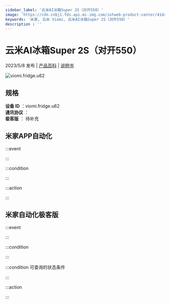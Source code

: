 ```yaml
---
sidebar_label: '云米AI冰箱Super 2S（对开550）'
image: 'https://cdn.cnbj1.fds.api.mi-img.com/iotweb-product-center/41dccf66cd3789af512fbccd9fa5eaf9_1681114074543.png?GalaxyAccessKeyId=AKVGLQWBOVIRQ3XLEW&Expires=9223372036854775807&Signature=oqyIhzjr8B/LIS3gAbAkaMLIqmk='
keywords: '米家, 云米 Viomi, 云米AI冰箱Super 2S（对开550）'
description : ''
---
```

# 云米AI冰箱Super 2S（对开550）

2023/5/8 发布 | [产品百科](https://home.mi.com/webapp/content/baike/product/index.html?model=viomi.fridge.u62/) | [说明书](https://home.mi.com/views/introduction.html?model=viomi.fridge.u62&region=cn)

![viomi.fridge.u62](https://cdn.cnbj1.fds.api.mi-img.com/iotweb-product-center/41dccf66cd3789af512fbccd9fa5eaf9_1681114074543.png?GalaxyAccessKeyId=AKVGLQWBOVIRQ3XLEW&Expires=9223372036854775807&Signature=oqyIhzjr8B/LIS3gAbAkaMLIqmk=)

## 规格  
> 
**设备 ID** ：viomi.fridge.u62  
**通讯协议** ：  
**极客版**  ： 待补充 


## 米家APP自动化  

:::event  

:::

:::condition  

:::

:::action   

:::

## 米家自动化极客版  

:::event  

:::

:::condition  

:::

:::condition 可查询的状态条件  

:::

:::action  

:::

        
